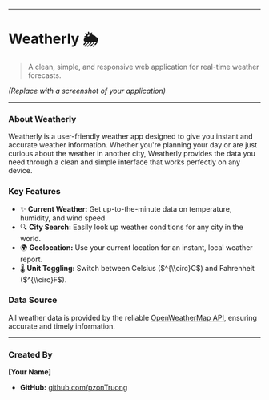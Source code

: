 -----

# Weatherly 🌦️

> A clean, simple, and responsive web application for real-time weather forecasts.

<!-- **[Visit the Live Website](https://www.google.com/search?q=https://your-weatherly-app-url.com)** -->

*(Replace with a screenshot of your application)*

-----

### About Weatherly

Weatherly is a user-friendly weather app designed to give you instant and accurate weather information. Whether you're planning your day or are just curious about the weather in another city, Weatherly provides the data you need through a clean and simple interface that works perfectly on any device.

### Key Features

  - ✨ **Current Weather:** Get up-to-the-minute data on temperature, humidity, and wind speed.
  - 🔍 **City Search:** Easily look up weather conditions for any city in the world.
  - 🌍 **Geolocation:** Use your current location for an instant, local weather report.
  - 🌡️ **Unit Toggling:** Switch between Celsius ($^{\\circ}C$) and Fahrenheit ($^{\\circ}F$).

### Data Source

All weather data is provided by the reliable [OpenWeatherMap API](https://openweathermap.org/), ensuring accurate and timely information.

-----

### Created By

**[Your Name]**

  - **GitHub:** [github.com/pzonTruong](https://www.google.com/search?q=https://github.com/pzonTruong)
